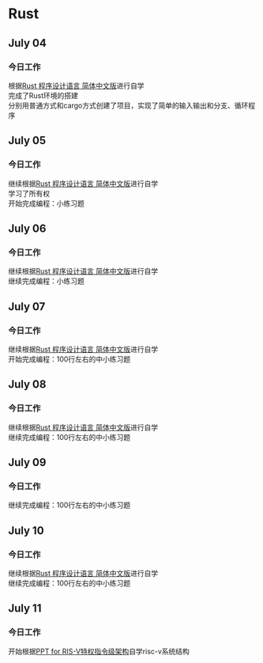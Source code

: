 # Rust
## July 04
### 今日工作
根据[Rust 程序设计语言 简体中文版](https://kaisery.github.io/trpl-zh-cn/)进行自学  
完成了Rust环境的搭建  
分别用普通方式和cargo方式创建了项目，实现了简单的输入输出和分支、循环程序  
## July 05
### 今日工作
继续根据[Rust 程序设计语言 简体中文版](https://kaisery.github.io/trpl-zh-cn/)进行自学  
学习了所有权  
开始完成编程：小练习题  
## July 06
### 今日工作
继续根据[Rust 程序设计语言 简体中文版](https://kaisery.github.io/trpl-zh-cn/)进行自学  
继续完成编程：小练习题  
## July 07
### 今日工作
继续根据[Rust 程序设计语言 简体中文版](https://kaisery.github.io/trpl-zh-cn/)进行自学  
开始完成编程：100行左右的中小练习题  
## July 08
### 今日工作
继续根据[Rust 程序设计语言 简体中文版](https://kaisery.github.io/trpl-zh-cn/)进行自学  
继续完成编程：100行左右的中小练习题  
## July 09
### 今日工作  
继续完成编程：100行左右的中小练习题  
## July 10
### 今日工作
继续根据[Rust 程序设计语言 简体中文版](https://kaisery.github.io/trpl-zh-cn/)进行自学  
继续完成编程：100行左右的中小练习题  
## July 11
### 今日工作
开始根据[PPT for RIS-V特权指令级架构](https://content.riscv.org/wp-content/uploads/2018/05/riscv-privileged-BCN.v7-2.pdf)自学risc-v系统结构  